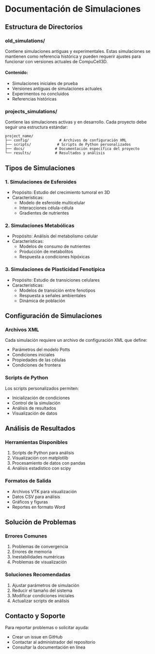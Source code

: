 # Documentación de Simulaciones

## Estructura de Directorios

### old_simulations/
Contiene simulaciones antiguas y experimentales. Estas simulaciones se mantienen como referencia histórica y pueden requerir ajustes para funcionar con versiones actuales de CompuCell3D.

#### Contenido:
- Simulaciones iniciales de prueba
- Versiones antiguas de simulaciones actuales
- Experimentos no concluidos
- Referencias históricas

### projects_simulations/
Contiene las simulaciones activas y en desarrollo. Cada proyecto debe seguir una estructura estándar:

```
project_name/
├── config/              # Archivos de configuración XML
├── scripts/            # Scripts de Python personalizados
├── docs/              # Documentación específica del proyecto
└── results/           # Resultados y análisis
```

## Tipos de Simulaciones

### 1. Simulaciones de Esferoides
- Propósito: Estudio del crecimiento tumoral en 3D
- Características:
  - Modelo de esferoide multicelular
  - Interacciones célula-célula
  - Gradientes de nutrientes

### 2. Simulaciones Metabólicas
- Propósito: Análisis del metabolismo celular
- Características:
  - Modelos de consumo de nutrientes
  - Producción de metabolitos
  - Respuesta a condiciones hipóxicas

### 3. Simulaciones de Plasticidad Fenotípica
- Propósito: Estudio de transiciones celulares
- Características:
  - Modelos de transición entre fenotipos
  - Respuesta a señales ambientales
  - Dinámica de población

## Configuración de Simulaciones

### Archivos XML
Cada simulación requiere un archivo de configuración XML que define:
- Parámetros del modelo Potts
- Condiciones iniciales
- Propiedades de las células
- Condiciones de frontera

### Scripts de Python
Los scripts personalizados permiten:
- Inicialización de condiciones
- Control de la simulación
- Análisis de resultados
- Visualización de datos

## Análisis de Resultados

### Herramientas Disponibles
1. Scripts de Python para análisis
2. Visualización con matplotlib
3. Procesamiento de datos con pandas
4. Análisis estadístico con scipy

### Formatos de Salida
- Archivos VTK para visualización
- Datos CSV para análisis
- Gráficos y figuras
- Reportes en formato Word

## Solución de Problemas

### Errores Comunes
1. Problemas de convergencia
2. Errores de memoria
3. Inestabilidades numéricas
4. Problemas de visualización

### Soluciones Recomendadas
1. Ajustar parámetros de simulación
2. Reducir el tamaño del sistema
3. Modificar condiciones iniciales
4. Actualizar scripts de análisis

## Contacto y Soporte

Para reportar problemas o solicitar ayuda:
- Crear un issue en GitHub
- Contactar al administrador del repositorio
- Consultar la documentación en línea 